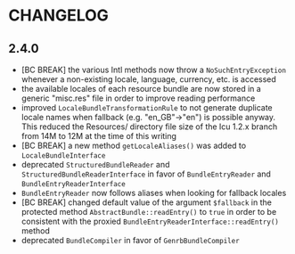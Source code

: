 CHANGELOG
=========

2.4.0
-----

 * [BC BREAK] the various Intl methods now throw a `NoSuchEntryException`
   whenever a non-existing locale, language, currency, etc. is accessed
 * the available locales of each resource bundle are now stored in a generic
   "misc.res" file in order to improve reading performance
 * improved `LocaleBundleTransformationRule` to not generate duplicate locale
   names when fallback (e.g. "en_GB"->"en") is possible anyway. This reduced
   the Resources/ directory file size of the Icu 1.2.x branch from 14M to 12M at
   the time of this writing
 * [BC BREAK] a new method `getLocaleAliases()` was added to `LocaleBundleInterface`
 * deprecated `StructuredBundleReader` and `StructuredBundleReaderInterface` in
   favor of `BundleEntryReader` and `BundleEntryReaderInterface`
 * `BundleEntryReader` now follows aliases when looking for fallback locales
 * [BC BREAK] changed default value of the argument `$fallback` in the protected
   method `AbstractBundle::readEntry()` to `true` in order to be consistent with
   the proxied `BundleEntryReaderInterface::readEntry()` method
 * deprecated `BundleCompiler` in favor of `GenrbBundleCompiler`

